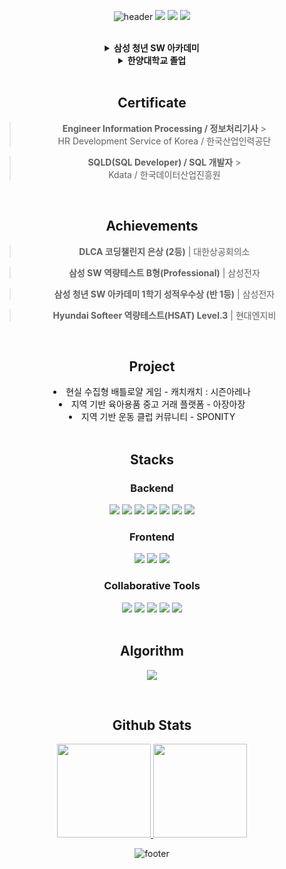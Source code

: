 <div align="center">

![header](https://capsule-render.vercel.app/api?type=waving&color=timeGradient&section=header&text=Welcome%20to%20Youngho's%20GitHub%20👋&animation=twinkling&fontSize=30&fontAlignY=35&fontAlign=50&height=180)
<a href="https://solved.ac/bluessom"><img src="http://mazassumnida.wtf/api/mini/generate_badge?boj=bluessom"></a>
<a href="mailto:youngho.dev@gmail.com"><img src="https://img.shields.io/badge/youngho.dev-EA4335?style=flat&logo=gmail&logoColor=white"></a>
<a href="https://velog.io/@codesigner/posts"><img src="https://img.shields.io/badge/codesigner-20C997?style=flat&logo=velog&logoColor=white"></a>

<br>

<details>
<summary>
  <span style="font-weight:bold">삼성 청년 SW 아카데미</span>
</summary>
  <div> - SSAFY 11기 : 2024.01 ~ </div> 
  <div> - 1학기 Java 비전공반 수료</div>
</details>
<details>
<summary>
  <span style="font-weight:bold">한양대학교 졸업</span>
</summary>
  <div> - 2017.03 ~ 2024.02</div>
  <div> - 실내건축디자인 전공</div>
</details>

<br>

## Certificate

> **Engineer Information Processing / 정보처리기사** > <br> HR Development Service of Korea / 한국산업인력공단

> **SQLD(SQL Developer) / SQL 개발자** > <br> Kdata / 한국데이터산업진흥원

<br>

## Achievements

> **DLCA 코딩챌린지 은상 (2등)** | 대한상공회의소

> **삼성 SW 역량테스트 B형(Professional)** | 삼성전자

> **삼성 청년 SW 아카데미 1학기 성적우수상 (반 1등)** | 삼성전자

> **Hyundai Softeer 역량테스트(HSAT) Level.3** | 현대엔지비

<br>

## Project

<li>현실 수집형 배틀로얄 게임 - 캐치캐치 : 시즌아레나</li>
<li>지역 기반 육아용품 중고 거래 플랫폼 - 아장아장</li>
<li>지역 기반 운동 클럽 커뮤니티 - SPONITY</li>

<br>

## Stacks

### Backend

<img src="https://img.shields.io/badge/Spring Boot-6DB33F?style=flat-square&logo=SpringBoot&logoColor=white">
<img src="https://img.shields.io/badge/Spring Security-6DB33F?style=flat-square&logo=SpringSecurity&logoColor=white">
<img src="https://img.shields.io/badge/Elasticsearch-005571?style=flat-square&logo=Elasticsearch&logoColor=white">

<img src="https://img.shields.io/badge/Socket.io-010101?style=flat-square&logo=Socket.io&logoColor=white">
<img src="https://img.shields.io/badge/Node.js-5FA04E?style=flat-square&logo=Node.js&logoColor=white">
<img src="https://img.shields.io/badge/MySQL-4479A1?style=flat-square&logo=MySQL&logoColor=white">
<img src="https://img.shields.io/badge/Redis-FF4438?style=flat-square&logo=Redis&logoColor=white">

### Frontend

<img src="https://img.shields.io/badge/Vue.js-4FC08D?style=flat-square&logo=Vue.js&logoColor=white">
<img src="https://img.shields.io/badge/React-61DAFB?style=flat-square&logo=React&logoColor=black">
<img src="https://img.shields.io/badge/Tailwind CSS-06B6D4?style=flat-square&logo=TailwindCSS&logoColor=white">

### Collaborative Tools

<img src="https://img.shields.io/badge/GitHub-181717?style=flat-square&logo=GitHub&logoColor=white">
<img src="https://img.shields.io/badge/GitLab-FC6D26?style=flat-square&logo=GitLab&logoColor=white">
<img src="https://img.shields.io/badge/Jira-0052CC?style=flat-square&logo=Jira&logoColor=white">
<img src="https://img.shields.io/badge/Notion-000000?style=flat-square&logo=Notion&logoColor=white">
<img src="https://img.shields.io/badge/Figma-F24E1E?style=flat-square&logo=Figma&logoColor=white">

<br>
<br>

## Algorithm

<a href="https://solved.ac/bluessom"><img src="http://mazassumnida.wtf/api/v2/generate_badge?boj=bluessom"></a>

<br>

## Github Stats

<a href="https://github.com/youngho98/github-readme-stats">
<img src="https://github-readme-stats.vercel.app/api?username=youngho98&show_icons=true&include_all_commits=true" style="height:150px;">
<img src="https://github-readme-stats.vercel.app/api/top-langs/?username=youngho98&layout=compact" style="height:150px;">
</a>

![footer](https://capsule-render.vercel.app/api?type=waving&color=timeGradient&section=footer&text=Thank%20You%20!&animation=twinkling&fontSize=30&fontAlignY=65&fontAlign=80&height=180)

</div>
